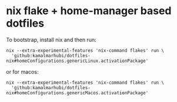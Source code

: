 # nix flake + home-manager based dotfiles

To bootstrap, install nix and then run:

    nix --extra-experimental-features 'nix-command flakes' run \
      'github:kamalmarhubi/dotfiles-nix#homeConfigurations.genericLinux.activationPackage'

or for macos:

    nix --extra-experimental-features 'nix-command flakes' run \
      'github:kamalmarhubi/dotfiles-nix#homeConfigurations.genericMacos.activationPackage'

